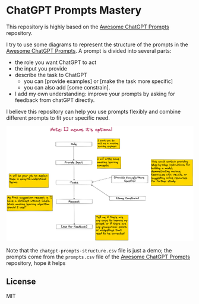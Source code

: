 # ChatGPT Prompts Mastery

This repository is highly based on the [Awesome ChatGPT Prompts](https://github.com/f/awesome-chatgpt-prompts) repository. 

I try to use some diagrams to represent the structure of the prompts in the [Awesome ChatGPT Prompts](https://github.com/f/awesome-chatgpt-prompts). A prompt is divided into several parts: 

- the role you want ChatGPT to act
- the input you provide
- describe the task to ChatGPT
	- you can [provide examples] or [make the task more specific]
	- you can also add [some constrain].
-  I add my own understanding: improve your prompts by asking for feedback from chatGPT directly.

I believe this repository can help you use prompts flexibly and combine different prompts to fit your specific need. 

![Prompts](./chatgpt-prompts-structure.png)

Note that the `chatgpt-prompts-structure.csv` file is just a demo; the prompts come from the `prompts.csv` file of the [Awesome ChatGPT Prompts](https://github.com/f/awesome-chatgpt-prompts) repository, hope it helps

## License

MIT
